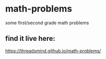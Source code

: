 # math-problems
 some first/second grade math problems


## find it live here:
 https://threadsmind.github.io/math-problems/
 
